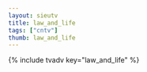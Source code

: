```yaml
--- 
layout: sieutv
title: law_and_life
tags: ["cntv"]
thumb: law_and_life
---
```

{% include tvadv key="law_and_life" %}
